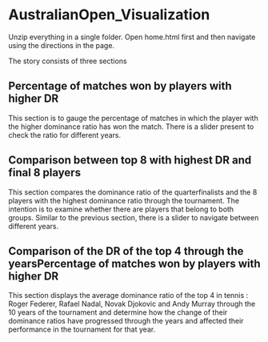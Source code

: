 # AustralianOpen_Visualization
Unzip everything in a single folder. Open home.html first and then navigate using the directions in the page.

The story consists of three sections

## Percentage of matches won by players with higher DR
This section is to gauge the percentage of matches in which the player with the higher dominance ratio has won the match. There is a slider present to check the ratio for different years.

## Comparison between top 8 with highest DR and final 8 players
This section compares the dominance ratio of the quarterfinalists and the 8 players with the highest dominance ratio through the tournament. The intention is to examine whether there are players that belong to both groups. Similar to the previous section, there is a slider to navigate between different years.

## Comparison of the DR of the top 4 through the yearsPercentage of matches won by players with higher DR
This section displays the average dominance ratio of the top 4 in tennis :  Roger Federer, Rafael Nadal, Novak Djokovic and Andy Murray through the 10 years of the tournament and determine how the change of their dominance ratios have progressed through the years and affected their performance in the tournament for that year.

